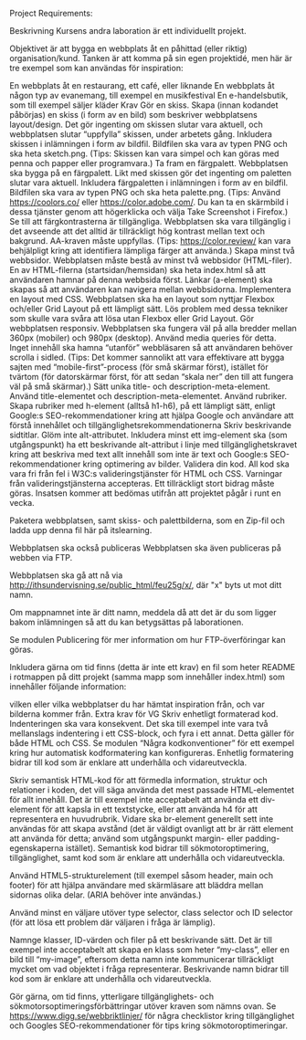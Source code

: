 Project Requirements:

Beskrivning
Kursens andra laboration är ett individuellt projekt.

Objektivet är att bygga en webbplats åt en påhittad (eller riktig) organisation/kund. Tanken är att komma på sin egen projektidé, men här är tre exempel som kan användas för inspiration:

En webbplats åt en restaurang, ett café, eller liknande
En webbplats åt någon typ av evanemang, till exempel en musikfestival
En e-handelsbutik, som till exempel säljer kläder
Krav
Gör en skiss.
Skapa (innan kodandet påbörjas) en skiss (i form av en bild) som beskriver webbplatsens layout/design. Det gör ingenting om skissen slutar vara aktuell, och webbplatsen slutar “uppfylla” skissen, under arbetets gång. Inkludera skissen i inlämningen i form av bildfil. Bildfilen ska vara av typen PNG och ska heta sketch.png. (Tips: Skissen kan vara simpel och kan göras med penna och papper eller programvara.)
Ta fram en färgpalett.
Webbplatsen ska bygga på en färgpalett. Likt med skissen gör det ingenting om paletten slutar vara aktuell. Inkludera färgpaletten i inlämningen i form av en bildfil. Bildfilen ska vara av typen PNG och ska heta palette.png. (Tips: Använd https://coolors.co/ eller https://color.adobe.com/. Du kan ta en skärmbild i dessa tjänster genom att högerklicka och välja Take Screenshot i Firefox.)
Se till att färgkontrasterna är tillgängliga.
Webbplatsen ska vara tillgänglig i det avseende att det alltid är tillräckligt hög kontrast mellan text och bakgrund. AA-kraven måste uppfyllas. (Tips: https://color.review/ kan vara behjälpligt kring att identifiera lämpliga färger att använda.)
Skapa minst två webbsidor.
Webbplatsen måste bestå av minst två webbsidor (HTML-filer). En av HTML-filerna (startsidan/hemsidan) ska heta index.html så att användaren hamnar på denna webbsida först. Länkar (a-element) ska skapas så att användaren kan navigera mellan webbsidorna.
Implementera en layout med CSS.
Webbplatsen ska ha en layout som nyttjar Flexbox och/eller Grid Layout på ett lämpligt sätt. Lös problem med dessa tekniker som skulle vara svåra att lösa utan Flexbox eller Grid Layout.
Gör webbplatsen responsiv.
Webbplatsen ska fungera väl på alla bredder mellan 360px (mobiler) och 980px (desktop). Använd media queries för detta. Inget innehåll ska hamna “utanför” webbläsaren så att användaren behöver scrolla i sidled. (Tips: Det kommer sannolikt att vara effektivare att bygga sajten med “mobile-first”-process (för små skärmar först), istället för tvärtom (för datorskärmar först, för att sedan “skala ner” den till att fungera väl på små skärmar).)
Sätt unika title- och description-meta-element.
Använd title-elementet och description-meta-elementet.
Använd rubriker.
Skapa rubriker med h-element (alltså h1-h6), på ett lämpligt sätt, enligt Google:s SEO-rekommendationer kring att hjälpa Google och användare att förstå innehållet och tillgänglighetsrekommendationerna Skriv beskrivande sidtitlar.
Glöm inte alt-attributet.
Inkludera minst ett img-element ska (som utgångspunkt) ha ett beskrivande alt-attribut i linje med tillgänglighetskravet kring att beskriva med text allt innehåll som inte är text och Google:s SEO-rekommendationer kring optimering av bilder.
Validera din kod.
All kod ska vara fri från fel i W3C:s valideringstjänster för HTML och CSS. Varningar från valideringstjänsterna accepteras.
Ett tillräckligt stort bidrag måste göras. Insatsen kommer att bedömas utifrån att projektet pågår i runt en vecka.

Paketera webbplatsen, samt skiss- och palettbilderna, som en Zip-fil och ladda upp denna fil här på itslearning.

Webbplatsen ska också publiceras
Webbplatsen ska även publiceras på webben via FTP.

Webbplatsen ska gå att nå via http://ithsundervisning.se/public_html/feu25g/x/, där "x" byts ut mot ditt namn.

Om mappnamnet inte är ditt namn, meddela då att det är du som ligger bakom inlämningen så att du kan betygsättas på laborationen.

Se modulen Publicering för mer information om hur FTP-överföringar kan göras.

Inkludera gärna om tid finns (detta är inte ett krav) en fil som heter README i rotmappen på ditt projekt (samma mapp som innehåller index.html) som innehåller följande information:

vilken eller vilka webbplatser du har hämtat inspiration från, och
var bilderna kommer från.
Extra krav för VG
Skriv enhetligt formaterad kod. Indenteringen ska vara konsekvent. Det ska till exempel inte vara två mellanslags indentering i ett CSS-block, och fyra i ett annat. Detta gäller för både HTML och CSS. Se modulen “Några kodkonventioner” för ett exempel kring hur automatisk kodformatering kan konfigureras. Enhetlig formatering bidrar till kod som är enklare att underhålla och vidareutveckla.

Skriv semantisk HTML-kod för att förmedla information, struktur och relationer i koden, det vill säga använda det mest passade HTML-elementet för allt innehåll. Det är till exempel inte acceptabelt att använda ett div-element för att kapsla in ett textstycke, eller att använda h4 för att representera en huvudrubrik. Vidare ska br-element generellt sett inte användas för att skapa avstånd (det är väldigt ovanligt att br är rätt element att använda för detta; använd som utgångspunkt margin- eller padding-egenskaperna istället). Semantisk kod bidrar till sökmotoroptimering, tillgänglighet, samt kod som är enklare att underhålla och vidareutveckla.

Använd HTML5-strukturelement (till exempel såsom header, main och footer) för att hjälpa användare med skärmläsare att bläddra mellan sidornas olika delar. (ARIA behöver inte användas.)

Använd minst en väljare utöver type selector, class selector och ID selector (för att lösa ett problem där väljaren i fråga är lämplig).

Namnge klasser, ID-värden och filer på ett beskrivande sätt. Det är till exempel inte acceptabelt att skapa en klass som heter “my-class”, eller en bild till “my-image”, eftersom detta namn inte kommunicerar tillräckligt mycket om vad objektet i fråga representerar. Beskrivande namn bidrar till kod som är enklare att underhålla och vidareutveckla.

Gör gärna, om tid finns, ytterligare tillgänglighets- och sökmotorsoptimeringsförbättringar utöver kraven som nämns ovan. Se https://www.digg.se/webbriktlinjer/ för några checklistor kring tillgänglighet och Googles SEO-rekommendationer för tips kring sökmotoroptimeringar.
